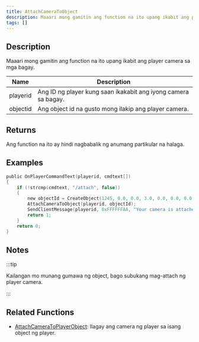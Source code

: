 ```yaml
---
title: AttachCameraToObject
description: Maaari mong gamitin ang function na ito upang ikabit ang player camera sa mga bagay.
tags: []
---
```


## Description

Maaari mong gamitin ang function na ito upang ikabit ang player camera sa mga bagay.

| Name     | Description                                                          |
| -------- | -------------------------------------------------------------------- |
| playerid | Ang ID ng player kung saan ikakabit ang iyong camera sa bagay.       |
| objectid | Ang object id na gusto mong ilakip ang player camera.                |

## Returns

Ang function na ito ay hindi nagbabalik ng anumang partikular na halaga.

## Examples

```c
public OnPlayerCommandText(playerid, cmdtext[])
{
    if (!strcmp(cmdtext, "/attach", false))
    {
        new objectId = CreateObject(1245, 0.0, 0.0, 3.0, 0.0, 0.0, 0.0);
        AttachCameraToObject(playerid, objectId);
        SendClientMessage(playerid, 0xFFFFFFAA, "Your camera is attached on object now.");
        return 1;
    }
    return 0;
}
```

## Notes

:::tip

Kailangan mo munang gumawa ng object, bago subukang mag-attach ng player camera.

:::

## Related Functions

- [AttachCameraToPlayerObject](AttachCameraToPlayerObject): Ilagay ang camera ng player sa isang object ng player.
